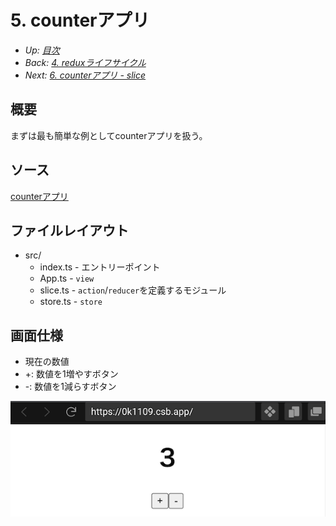 # 5. counterアプリ

- *Up: [目次](../index.md)*
- *Back: [4. reduxライフサイクル](./04_lifecycle.md)*
- *Next: [6. counterアプリ - slice](./06_counter_app_slice.md)*

## 概要

まずは最も簡単な例としてcounterアプリを扱う。

## ソース

[counterアプリ](https://codesandbox.io/s/counter-0k1109)

## ファイルレイアウト

- src/
  - index.ts - エントリーポイント
  - App.ts - `view`
  - slice.ts - `action`/`reducer`を定義するモジュール
  - store.ts - `store`

## 画面仕様

- 現在の数値
- +: 数値を1増やすボタン
- -: 数値を1減らすボタン

![](./counter.png)
